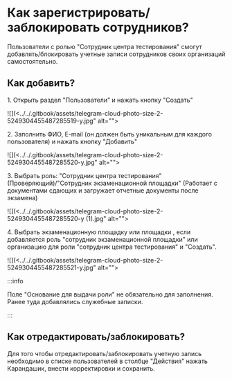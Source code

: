 # Как зарегистрировать/заблокировать сотрудников?

Пользователи с ролью "Сотрудник центра тестирования" смогут добавлять/блокировать учетные записи сотрудников своих организаций самостоятельно.

## Как добавить?

1\. Открыть  раздел "Пользователи" и нажать кнопку "Создать"

![](<../../.gitbook/assets/telegram-cloud-photo-size-2-5249304455487285519-y.jpg" alt=""><figcaption></figcaption></figure>

2\. Заполнить ФИО, E-mail (он должен быть уникальным для каждого пользователя) и нажать кнопку "Добавить"

![](<../../.gitbook/assets/telegram-cloud-photo-size-2-5249304455487285520-y.jpg" alt=""><figcaption></figcaption></figure>

3\. Выбрать роль: "Сотрудник центра тестирования" (Проверяющий)/"Сотрудник экзаменационной площадки" (Работает с документами сдающих и загружает отчетные документы после экзамена)

![](<../../.gitbook/assets/telegram-cloud-photo-size-2-5249304455487285520-y (1).jpg" alt=""><figcaption></figcaption></figure>

4\. Выбрать экзаменационную площадку или площадки , если добавляется роль "сотрудник экзаменационной площадки" или организацию для роли "сотрудник центра тестирования" и "Создать".

![](<../../.gitbook/assets/telegram-cloud-photo-size-2-5249304455487285521-y.jpg" alt=""><figcaption></figcaption></figure>

:::info

Поле "Основание для выдачи роли" не обязательно для заполнения. Ранее туда добавлялись служебные записки.

:::

## Как отредактировать/заблокировать?

Для того чтобы отредактировать/заблокировать учетную запись необходимо в списке пользователей в столбце "Действия" нажать Карандашик, внести корректировки и сохранить.
